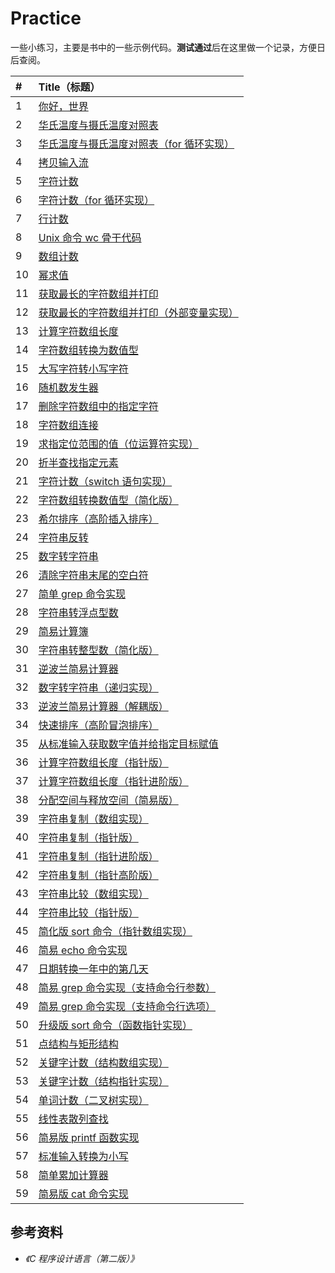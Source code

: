 # Practice

一些小练习，主要是书中的一些示例代码。**测试通过**后在这里做一个记录，方便日后查阅。

| #    | Title（标题）                                                |
| :--- | :----------------------------------------------------------- |
| 1    | [你好，世界](./practice/hello.c)                             |
| 2    | [华氏温度与摄氏温度对照表](./practice/temperatureTransf.c)   |
| 3    | [华氏温度与摄氏温度对照表（for 循环实现）](./practice/temperatrueTransfFor.c) |
| 4    | [拷贝输入流](./practice/copyFile.c)                          |
| 5    | [字符计数](./practice/charCounter.c)                         |
| 6    | [字符计数（for 循环实现）](./practice/charCounterFor.c)      |
| 7    | [行计数](./practice/rowCounter.c)                            |
| 8    | [Unix 命令 wc 骨干代码](./practice/wc.c)                     |
| 9    | [数组计数](./practice/arrayDigitCounter.c)                   |
| 10   | [幂求值](./practice/power.c)                                 |
| 11   | [获取最长的字符数组并打印](./practice/maxRowLength.c)        |
| 12   | [获取最长的字符数组并打印（外部变量实现）](./practice/maxRowLengthExtern.c) |
| 13   | [计算字符数组长度](./practice/strlen.c)                      |
| 14   | [字符数组转换为数值型](./practice/atoi.c)                    |
| 15   | [大写字符转小写字符](./practice/lower.c)                     |
| 16   | [随机数发生器](./practice/rand.c)                            |
| 17   | [删除字符数组中的指定字符](./practice/squeeze.c)             |
| 18   | [字符数组连接](./practice/strcat.c)                          |
| 19   | [求指定位范围的值（位运算符实现）](./practice/getbits.c)     |
| 20   | [折半查找指定元素](./practice/binsearch.c)                   |
| 21   | [字符计数（switch 语句实现）](./practice/charCounterSwitch.c) |
| 22   | [字符数组转换数值型（简化版）](./practice/atoiPlus.c)        |
| 23   | [希尔排序（高阶插入排序）](./practice/shellSort.c)           |
| 24   | [字符串反转](./practice/reverse.c)                           |
| 25   | [数字转字符串](./practice/itoa.c)                            |
| 26   | [清除字符串末尾的空白符](./practice/trim.c)                  |
| 27   | [简单 grep 命令实现](./practice/strindex.c)                  |
| 28   | [字符串转浮点型数](./practice/atof.c)                        |
| 29   | [简易计算簿](./practice/sumAtof.c)                           |
| 30   | [字符串转整型数（简化版）](./practice/atoiMinus.c)           |
| 31   | [逆波兰简易计算器](./practice/reverseBolan.c)                |
| 32   | [数字转字符串（递归实现）](./practice/itoaRe.c)              |
| 33   | [逆波兰简易计算器（解耦版）](./practice/bolan/)              |
| 34   | [快速排序（高阶冒泡排序）](./practice/qsort.c)               |
| 35   | [从标准输入获取数字值并给指定目标赋值](./practice/getint.c)  |
| 36   | [计算字符数组长度（指针版）](./practice/strlenPointer.c)     |
| 37   | [计算字符数组长度（指针进阶版）](./practice/strlenPointerPlus.c) |
| 38   | [分配空间与释放空间（简易版）](./practice/alloc.c)           |
| 39   | [字符串复制（数组实现）](./practice/strcpy.c)                |
| 40   | [字符串复制（指针版）](./practice/strcpyPointer.c)           |
| 41   | [字符串复制（指针进阶版）](./practice/strcpyPointerPlus.c)   |
| 42   | [字符串复制（指针高阶版）](./practice/strcpyPointerAdvanced.c) |
| 43   | [字符串比较（数组实现）](./practice/strcmp.c)                |
| 44   | [字符串比较（指针版）](./practice/strcmpPointer.c)           |
| 45   | [简化版 sort 命令（指针数组实现）](./practice/sortPointerArray.c) |
| 46   | [简易 echo 命令实现](./practice/echo.c)                      |
| 47   | [日期转换一年中的第几天](./practice/monthDayTranslate.c)     |
| 48   | [简易 grep 命令实现（支持命令行参数）](./practice/strindexArg.c) |
| 49   | [简易 grep 命令实现（支持命令行选项）](./practice/strindexOption.c) |
| 50   | [升级版 sort 命令（函数指针实现）](./practice/qsortFuncPointer.c) |
| 51   | [点结构与矩形结构](./practice/structPoint.c)                 |
| 52   | [关键字计数（结构数组实现）](./practice/keywordCounter.c)    |
| 53   | [关键字计数（结构指针实现）](./practice/keywordCounterPointer.c) |
| 54   | [单词计数（二叉树实现）](./practice/keywordCounterTree.c)    |
| 55   | [线性表散列查找](./practice/tableHashFind.c)                 |
| 56   | [简易版 printf 函数实现](./practice/miniprintf.c)            |
| 57   | [标准输入转换为小写](./practice/stdinToLower.c)              |
| 58   | [简单累加计算器](./practice/simpleCalculator.c)              |
| 59   | [简易版 cat 命令实现](./practice/stdCat.c)              |

## 参考资料

- *《C 程序设计语言（第二版）》*
